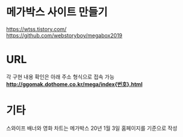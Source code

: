 # 메가박스 사이트 만들기

https://wtss.tistory.com/  
https://github.com/webstoryboy/megabox2019

# URL

각 구현 내용 확인은 아래 주소 형식으로 접속 가능  
**http://ggomak.dothome.co.kr/mega/index{번호}.html**


# 기타

스와이프 배너와 영화 차트는 메가박스 20년 1월 3일 홈페이지를 기준으로 작성
